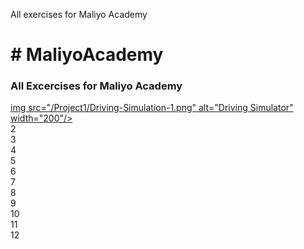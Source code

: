 
 All exercises for Maliyo Academy
<!DOCTYPE html>
<html>
<head>
<style>
.item1 {
  grid-area: myArea;
}

.grid-container {
  display: grid;
  grid-template:
  'myArea myArea . . .'
  'myArea myArea . . .';
  grid-gap: 10px;
  background-color: #2196F3;
  padding: 10px;
}

.grid-container > div {
  background-color: rgba(255, 255, 255, 0.8);
  text-align: center;
  padding: 20px 0;
  font-size: 30px;
}
</style>
</head>
<body>

<h1># MaliyoAcademy</h1>

<h3> All Excercises for Maliyo Academy </h3>

<div class="grid-container">
  <div class="item1"><a href="/Project1"> img src="/Project1/Driving-Simulation-1.png" alt="Driving Simulator" width="200"/></a></div>
  <div class="item2">2</div>
  <div class="item3">3</div>  
  <div class="item4">4</div>
  <div class="item5">5</div>
  <div class="item6">6</div>
  <div class="item7">7</div>
  <div class="item8">8</div>
  <div class="item9">9</div>
  <div class="item10">10</div>
  <div class="item11">11</div>
  <div class="item12">12</div>
</div>

</body>
</html>
